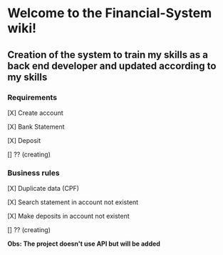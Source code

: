 #  Welcome to the Financial-System wiki!



## Creation of the system to train my skills as a back end developer and updated according to my skills

### Requirements

[X] Create account

[X] Bank Statement 

[X] Deposit 

[] ?? (creating)


### Business rules

[X] Duplicate data (CPF)

[X] Search statement in account not existent

[X] Make deposits in account not existent

[] ?? (creating)


**Obs: The project doesn't use API but will be added**
